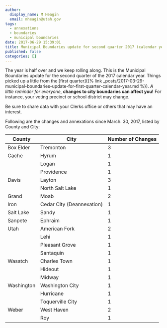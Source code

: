 ```yaml
---
author:
  display_name: M Heagin
  email: mheagin@utah.gov
tags:
  - annexations
  - boundaries
  - municipal boundaries
date: 2017-06-29 15:39:01
title: Municipal Boundaries update for second quarter 2017 (calendar year)
published: false
categories: []
---
```


The year is half over and we keep rolling along. This is the Municipal Boundaries update for the second quarter of the 2017 calendar year. Things picked up a little from the [first quarter]({% link _posts/2017-03-29-municipal-boundaries-update-for-first-quarter-calendar-year.md %}). _A little reminder for everyone_, **changes to city boundaries can affect you!** For instance, your voting precinct or school district may change.

Be sure to share data with your Clerks office or others that may have an interest.

Following are the changes and annexations since March. 30, 2017,  listed by County and City:

| County | City | Number of Changes |
| --- | --- | --- |
| Box Elder | Tremonton | 3 |
| Cache | Hyrum | 1 |
| | Logan | 1 |
| | Providence | 1 |
| Davis | Layton | 3 |
| | North Salt Lake | 1 |
| Grand | Moab  | 2 |
| Iron | Cedar City (Deannexation) | 1 |
| Salt Lake | Sandy | 1 |
| Sanpete | Ephraim | 1 |
| Utah | American Fork | 2 |
| | Lehi | 1 |
| | Pleasant Grove | 1 |
| | Santaquin | 1 |
| Wasatch | Charles Town | 1 |
| | Hideout | 1 |
| | Midway | 1 |
| Washington | Washington City | 1 |
| | Hurricane | 1 |
| | Toquerville City | 1 |
| Weber | West Haven | 2 |
| | Roy | 1 |
